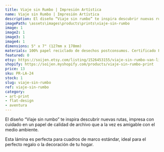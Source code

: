 ```yaml
---
title: Viaje sin Rumbo | Impresión Artística
name: Viaje sin Rumbo | Impresión Artística
description: El diseño “Viaje sin rumbo” te inspira descubrir nuevas rutas, impresa con cuidado en un papel de calidad de archivo que a la vez es amigable con el medio ambiente.
imagePath: \assets\images\products\prints\viaje-sin-rumbo
image: 1
image2: 1
image3: 1
image4: 1
dimensions: 5" x 7" (127mm x 178mm)
materials: 100% papel reciclado de desechos postconsumos. Certificado FSC.
featured: 0
etsy: https://soijen.etsy.com/listing/1526453155/viaje-sin-rumbo-van-life-print-thick?utm_source=Copy&utm_medium=ListingManager&utm_campaign=Share&utm_term=so.lmsm&share_time=1695262045331
shopify: https://soijen.myshopify.com/products/viaje-sin-rumbo-print
price: 13
sku: PR-LA-24
stock: 1
slug: viaje-sin-rumbo
ref: viaje-sin-rumbo
category:
- art-print
- flat-design
- aventura
---
```

El diseño “Viaje sin rumbo” te inspira descubrir nuevas rutas, impresa con cuidado en un papel de calidad de archivo que a la vez es amigable con el medio ambiente.

Esta lámina es perfecta para cuadros de marco estándar, ideal para el perfecto regalo o la decoración de tu hogar.
